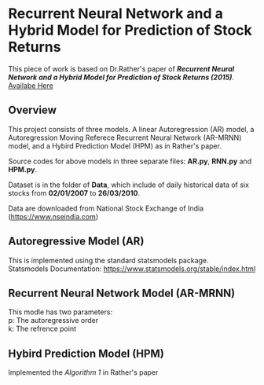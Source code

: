 # Recurrent Neural Network and a Hybrid Model for Prediction of Stock Returns
This piece of work is based on Dr.Rather's paper of **_Recurrent Neural Network and a Hybrid Model for Prediction of Stock Returns (2015)_**.  [Availabe Here](https://www.sciencedirect.com/science/article/pii/S0957417414007684)

## Overview

This project consists of three models. A linear Autoregression (AR) model, a Autoregression Moving Referece Recurrent Neural Network (AR-MRNN) model, and a Hybird Prediction Model (HPM) as in Rather's paper.

Source codes for above models in three separate files: **AR.py**, **RNN.py** and **HPM.py**.

Dataset is in the folder of **Data**, which include of daily historical data of six stocks from **02/01/2007** to **26/03/2010**. 

Data are downloaded from National Stock Exchange of India (https://www.nseindia.com)

## Autoregressive Model (AR)
This is implemented using the standard statsmodels package.  
Statsmodels Documentation: https://www.statsmodels.org/stable/index.html

## Recurrent Neural Network Model (AR-MRNN)
This modle has two parameters:  
p: The autoregressive order  
k: The refrence point  

## Hybird Prediction Model (HPM)
Implemented the _Algorithm 1_ in Rather's paper
